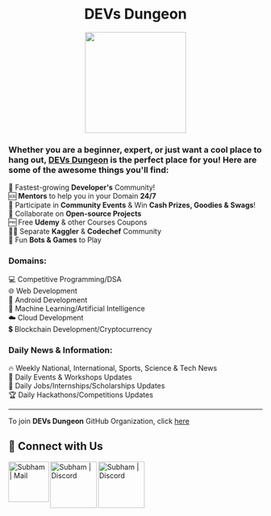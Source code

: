 <h1 align="center">DEVs Dungeon</h1>

<div align=center>
    <img width="200px" src="https://github.com/Devs-Dungeon/.github/blob/main/profile/profile%20pic.jpg" />
</div>


### Whether you are a beginner, expert, or just want a cool place to hang out, [DEVs Dungeon](https://github.com/Devs-Dungeon) is the perfect place for you! Here are some of the awesome things you'll find:

:busts_in_silhouette: Fastest-growing **Developer's** Community!  
:sos: **Mentors** to help you in your Domain **24/7**  
:gift: Participate in **Community Events** & Win **Cash Prizes, Goodies & Swags**!  
:book: Collaborate on **Open-source Projects**  
:free: Free **Udemy** & other Courses Coupons  
:man_technologist: Separate **Kaggler** & **Codechef** Community   
:tada: Fun **Bots & Games** to Play  

### Domains:
:computer: Competitive Programming/DSA  
:globe_with_meridians: Web Development  
📱  Android Development  
:robot: Machine Learning/Artificial Intelligence  
:cloud: Cloud Development  
:heavy_dollar_sign:  Blockchain Development/Cryptocurrency  

### Daily News & Information:
:fire: Weekly National, International, Sports, Science & Tech News  
:ticket: Daily Events & Workshops Updates  
:briefcase: Daily Jobs/Internships/Scholarships Updates  
🏆 Daily Hackathons/Competitions Updates  

---

To join **DEVs Dungeon** GitHub Organization, click [here](https://github.com/Devs-Dungeon/support/issues/new?assignees=&labels=invite+me+to+the+organisation&template=invitation.yml&title=Please+invite+me+to+the+GitHub+Community+Organization)

## 🔗 Connect with Us
[<img align="left" alt="Subham | Mail" width="80px" src="https://img.shields.io/badge/-Gmail-000000?logo=gmail&Color=0A66C2&style=flat-square" />][mail]
[<img align="left" alt="Subham | Discord" width="92px" src="https://img.shields.io/badge/-Discord-000000?logo=discord&Color=0A66C2&style=flat-square" />][discord]
[<img align="left" alt="Subham | Discord" width="92px" src="https://img.shields.io/badge/-Twitter-000000?logo=twitter&Color=0A66C2&style=flat-square" />][twitter]

[mail]: mailto:devs.dungeon.community@gmail.com
[discord]: https://discord.gg/ceMXzhfaka
[twitter]: https://twitter.com/devs_dungeon

